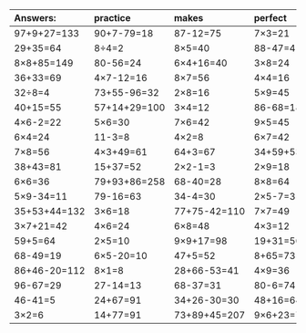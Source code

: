 | Answers: | practice | makes | perfect | ! |
| :--- | :--- | :--- | :--- | :--- |
| 97+9+27=133 | 90+7-79=18 | 87-12=75 | 7×3=21 | 6×2=12 | 
| 29+35=64 | 8÷4=2 | 8×5=40 | 88-47=41 | 35÷5=7 | 
| 8×8+85=149 | 80-56=24 | 6×4+16=40 | 3×8=24 | 54÷9=6 | 
| 36+33=69 | 4×7-12=16 | 8×7=56 | 4×4=16 | 93-80=13 | 
| 32÷8=4 | 73+55-96=32 | 2×8=16 | 5×9=45 | 9×8=72 | 
| 40+15=55 | 57+14+29=100 | 3×4=12 | 86-68=18 | 24÷8=3 | 
| 4×6-2=22 | 5×6=30 | 7×6=42 | 9×5=45 | 9×7+67=130 | 
| 6×4=24 | 11-3=8 | 4×2=8 | 6×7=42 | 10-6=4 | 
| 7×8=56 | 4×3+49=61 | 64+3=67 | 34+59+53=146 | 6×9=54 | 
| 38+43=81 | 15+37=52 | 2×2-1=3 | 2×9=18 | 69-40=29 | 
| 6×6=36 | 79+93+86=258 | 68-40=28 | 8×8=64 | 88-30=58 | 
| 5×9-34=11 | 79-16=63 | 34-4=30 | 2×5-7=3 | 36-28=8 | 
| 35+53+44=132 | 3×6=18 | 77+75-42=110 | 7×7=49 | 16+65=81 | 
| 3×7+21=42 | 4×6=24 | 6×8=48 | 4×3=12 | 5×2=10 | 
| 59+5=64 | 2×5=10 | 9×9+17=98 | 19+31=50 | 77+89+7=173 | 
| 68-49=19 | 6×5-20=10 | 47+5=52 | 8+65=73 | 3×7=21 | 
| 86+46-20=112 | 8×1=8 | 28+66-53=41 | 4×9=36 | 3×3=9 | 
| 96-67=29 | 27-14=13 | 68-37=31 | 80-6=74 | 4×7=28 | 
| 46-41=5 | 24+67=91 | 34+26-30=30 | 48+16=64 | 29+35=64 | 
| 3×2=6 | 14+77=91 | 73+89+45=207 | 9×6+23=77 | 8÷2=4 | 
